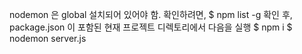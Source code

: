 nodemon 은 global 설치되어 있어야 함.
확인하려면,
$ npm list -g
확인 후, package.json 이 포함된 현재 프로젝트 디렉토리에서 다음을 실행
$ npm i
$ nodemon server.js